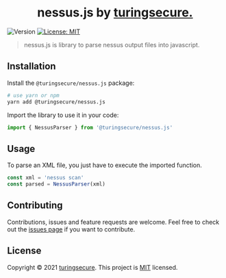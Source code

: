 <h1 align="center">nessus.js by <a href="https://turingsecure.com" target="_blank">turingsecure.</a></h1>
<p>
  <img alt="Version" src="https://img.shields.io/badge/version-0.1.1-blue.svg?cacheSeconds=2592000" />
  <a href="#" target="_blank">
    <img alt="License: MIT" src="https://img.shields.io/badge/License-MIT-yellow.svg" />
  </a>
</p>

> nessus.js is library to parse nessus output files into javascript.

## Installation

Install the `@turingsecure/nessus.js` package:

```sh
# use yarn or npm
yarn add @turingsecure/nessus.js
```

Import the library to use it in your code:

```js
import { NessusParser } from '@turingsecure/nessus.js'
```

## Usage

To parse an XML file, you just have to execute the imported function.

```js
const xml = 'nessus scan'
const parsed = NessusParser(xml)
```

## Contributing

Contributions, issues and feature requests are welcome.
Feel free to check out the [issues page](https://github.com/turingsecure/nessus.js/issues) if you want to contribute.

## License

Copyright © 2021 [turingsecure](https://turingsecure.com).
This project is [MIT](LICENSE) licensed.
